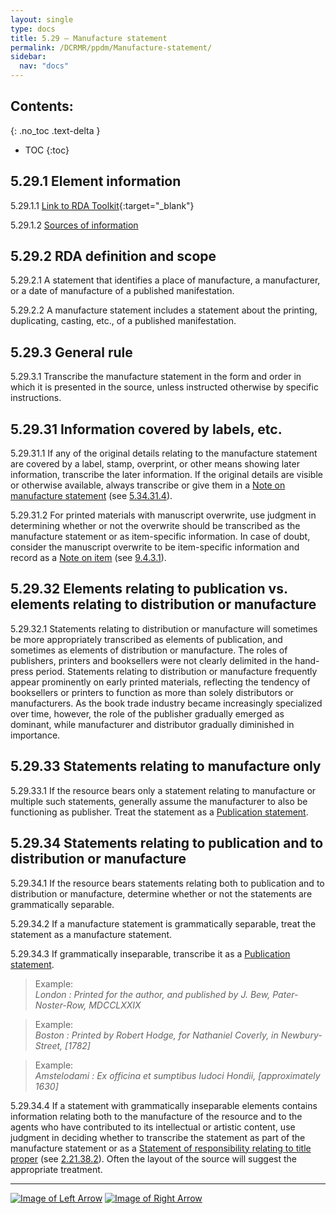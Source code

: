 ```yaml
---
layout: single
type: docs
title: 5.29 — Manufacture statement
permalink: /DCRMR/ppdm/Manufacture-statement/
sidebar:
  nav: "docs"
---
```


## Contents:
{: .no_toc .text-delta }

- TOC
{:toc}

## 5.29.1 Element information

<a name="5.29.1.1">5.29.1.1</a> [Link to RDA Toolkit](https://beta.rdatoolkit.org/Content/Index?externalId=en-US_ala-426f9771-5684-39eb-bbeb-82a4a9a8e336){:target="_blank"}

<a name="5.29.1.2">5.29.1.2</a> [Sources of information](/DCRMR/ppdm/#5011-sources-of-information)

## 5.29.2 RDA definition and scope

<a name="5.29.2.1">5.29.2.1</a> A statement that identifies a place of manufacture, a manufacturer, or a date of manufacture of a published manifestation.

<a name="5.29.2.2">5.29.2.2</a> A manufacture statement includes a statement about the printing, duplicating, casting, etc., of a published manifestation.

## 5.29.3 General rule

<a name="5.29.3.1">5.29.3.1</a> Transcribe the manufacture statement in the form and order in which it is presented in the source, unless instructed otherwise by specific instructions.

## 5.29.31 Information covered by labels, etc.

<a name="5.29.31.1">5.29.31.1</a> If any of the original details relating to the manufacture statement are covered by a label, stamp, overprint, or other means showing later information, transcribe the later information. If the original details are visible or otherwise available, always transcribe or give them in a [Note on manufacture statement](/DCRMR/ppdm/Note-on-manufacture-statement/) (see [5.34.31.4](/DCRMR/ppdm/Note-on-manufacture-statement/#5.34.31.4)).

<a name="5.29.31.2">5.29.31.2</a> For printed materials with manuscript overwrite, use judgment in determining whether or not the overwrite should be transcribed as the manufacture statement or as item-specific information. In case of doubt, consider the manuscript overwrite to be item-specific information and record as a [Note on item](/DCRMR/additional-notes/Note-on-item/) (see [9.4.3.1](/DCRMR/additional-notes/Note-on-item/#9.4.3.1)).

## 5.29.32 Elements relating to publication vs. elements relating to distribution or manufacture

<a name="5.29.32.1">5.29.32.1</a> Statements relating to distribution or manufacture will sometimes be more appropriately transcribed as elements of publication, and sometimes as elements of distribution or manufacture. The roles of publishers, printers and booksellers were not clearly delimited in the hand-press period. Statements relating to distribution or manufacture frequently appear prominently on early printed materials, reflecting the tendency of booksellers or printers to function as more than solely distributors or manufacturers. As the book trade industry became increasingly specialized over time, however, the role of the publisher gradually emerged as dominant, while manufacturer and distributor gradually diminished in importance.

## 5.29.33 Statements relating to manufacture only

<a name="5.29.33.1">5.29.33.1</a> If the resource bears only a statement relating to manufacture or multiple such statements, generally assume the manufacturer to also be functioning as publisher. Treat the statement as a [Publication statement](/DCRMR/ppdm/Publication-statement/). 

## 5.29.34 Statements relating to publication and to distribution or manufacture

<a name="5.29.34.1">5.29.34.1</a> If the resource bears statements relating both to publication and to distribution or manufacture, determine whether or not the statements are grammatically separable. 

<a name="5.29.34.2">5.29.34.2</a> If a manufacture statement is grammatically separable, treat the statement as a manufacture statement. 

<a name="5.29.34.3">5.29.34.3</a> If grammatically inseparable, transcribe it as a [Publication statement](/DCRMR/ppdm/Publication-statement/). 

>Example:  
><CITE>London : Printed for the author, and published by J. Bew, Pater-Noster-Row, MDCCLXXIX</CITE>

>Example:  
><CITE>Boston : Printed by Robert Hodge, for Nathaniel Coverly, in Newbury-Street, [1782]</CITE>

>Example:  
><CITE>Amstelodami : Ex officina et sumptibus Iudoci Hondii, [approximately 1630]</CITE>

<a name="5.29.34.4">5.29.34.4</a> If a statement with grammatically inseparable elements contains information relating both to the manufacture of the resource and to the agents who have contributed to its intellectual or artistic content, use judgment in deciding whether to transcribe the statement as part of the manufacture statement or as a [Statement of responsibility relating to title proper](/DCRMR/sor/Statement-of-responsibility-relating-to-title-proper/) (see [2.21.38.2](/DCRMR/sor/Statement-of-responsibility-relating-to-title-proper/#2.21.38.2)). Often the layout of the source will suggest the appropriate treatment.

---

[![Image of Left Arrow](https://rbms-bsc.github.io/DCRMR/assets/pictures/navigation/Arrow_Left.png "5.285 — Note on distribution statement")](/DCRMR/ppdm/Manufacture-statement/) [![Image of Right Arrow](https://rbms-bsc.github.io/DCRMR/assets/pictures/navigation/Arrow_Right.png "5.31 — Place of manufacture")](/DCRMR/ppdm/Place-of-manufacture/)